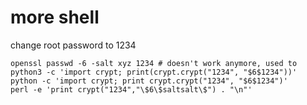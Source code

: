 # more shell

change root password to 1234

```text
openssl passwd -6 -salt xyz 1234 # doesn't work anymore, used to
python3 -c 'import crypt; print(crypt.crypt("1234", "$6$1234"))'
python -c 'import crypt; print crypt.crypt("1234", "$6$1234")'
perl -e 'print crypt("1234","\$6\$saltsalt\$") . "\n"'
```

